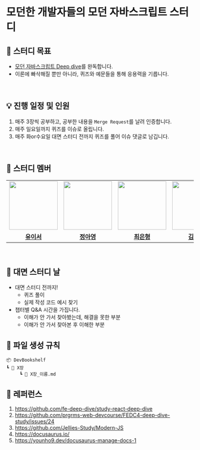 # 모던한 개발자들의 모던 자바스크립트 스터디


## 📌 **스터디 목표**
- [모던 자바스크립트 Deep dive](https://www.yes24.com/Product/Goods/92742567)를 완독합니다.
- 이론에 빠삭해질 뿐만 아니라, 퀴즈와 예문들을 통해 응용력을 기릅니다.

<br>

## 💡 **진행 일정 및 인원**

1. 매주 3장씩 공부하고, 공부한 내용을 `Merge Request`를 날려 인증합니다.
2. 매주 일요일까지 퀴즈를 이슈로 올립니다.
3. 매주 화or수요일 대면 스터디 전까지 퀴즈를 풀어 이슈 댓글로 남깁니다.

<br>

## 🐨 스터디 멤버
<table>
 <tr>
    <td align="center"><a href="https://github.com/yuiseo"><img src="https://avatars.githubusercontent.com/yuiseo" width="130px;" alt=""></a></td>
    <td align="center"><a href="https://github.com/ayoung528"><img src="https://avatars.githubusercontent.com/ayoung528" width="130px;" alt=""></a></td>
    <td align="center"><a href="https://github.com/ilmerry"><img src="https://avatars.githubusercontent.com/ilmerry" width="130px;" alt=""></a></td>
    <td align="center"><a href="https://github.com/akffhaos95"><img src="https://avatars.githubusercontent.com/akffhaos95" width="130px;" alt=""></a></td>
    <td align="center"><a href="https://github.com/hookim "><img src="https://avatars.githubusercontent.com/hookim " width="130px;" alt=""></a></td>
  </tr>
  <tr>
    <td align="center"><a href="https://github.com/yuiseo"><b>유이서</b></a></td>
    <td align="center"><a href="https://github.com/ayoung528"><b>정아영</b></a></td>
    <td align="center"><a href="https://github.com/ilmerry"><b>최은형</b></a></td>
    <td align="center"><a href="https://github.com/akffhaos95"><b>김민석</b></a></td>
       <td align="center"><a href="https://github.com/hookim"><b>김재후</b></a></td>
  </tr>
</table>

<br>

## 🔔 대면 스터디 날

- 대면 스터디 전까지!
  - 퀴즈 풀이
  - 실제 작성 코드 예시 찾기
- 챕터별 Q&A 시간을 가집니다.
  - 이해가 안 가서 찾아봤는데, 해결을 못한 부분
  - 이해가 안 가서 찾아본 후 이해한 부분
 
## 📏 파일 생성 규칙
```
📦 DevBookshelf
┗ 📂 X장
     ┗ 📜 X장_이름.md
```

## 💌 레퍼런스

1. https://github.com/fe-deep-dive/study-react-deep-dive
2. https://github.com/prgrms-web-devcourse/FEDC4-deep-dive-study/issues/24
3. https://github.com/Jellies-Study/Modern-JS
4. https://docusaurus.io/
5. https://younho9.dev/docusaurus-manage-docs-1
